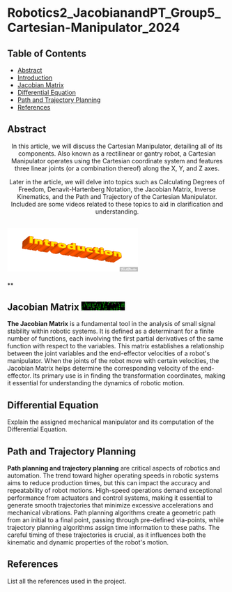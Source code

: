 # Robotics2_JacobianandPT_Group5_Cartesian-Manipulator_2024

## Table of Contents
- [Abstract](#abstract)
- [Introduction](#introduction)
- [Jacobian Matrix](#jacobian-matrix)
- [Differential Equation](#differential-equation)
- [Path and Trajectory Planning](#path-and-trajectory-planning)
- [References](#references)

## Abstract
<a name="abstract"></a>
<div align="center">
  <p>In this article, we will discuss the Cartesian Manipulator, detailing all of its components. Also known as a rectilinear or gantry robot, a Cartesian Manipulator operates using the Cartesian coordinate system and features three linear joints (or a combination thereof) along the X, Y, and Z axes.</p>

  <p>Later in the article, we will delve into topics such as Calculating Degrees of Freedom, Denavit-Hartenberg Notation, the Jacobian Matrix, Inverse Kinematics, and the Path and Trajectory of the Cartesian Manipulator. Included are some videos related to these topics to aid in clarification and understanding.</p>
</div>

## <img src="https://github.com/Ar0nJames/Robotics2_JacobianandPT_Group5_Cartesian-Manipulator_2024/blob/main/Img%20folder/introduction-6-15500.gif" style="height: 100px; width: 300px;">
</p>
<a name="introduction"></a>

**



</div>

## Jacobian Matrix <img src="https://github.com/Ar0nJames/Robotics2_JacobianandPT_Group5_Cartesian-Manipulator_2024/blob/main/Img%20folder/200w.gif" style="height: 20px; width: 100px;">
</p>

<a name="jacobian-matrix"></a>
**The Jacobian Matrix** is a fundamental tool in the analysis of small signal stability within robotic systems. It is defined as a determinant for a finite number of functions, each involving the first partial derivatives of the same function with respect to the variables. This matrix establishes a relationship between the joint variables and the end-effector velocities of a robot's manipulator. When the joints of the robot move with certain velocities, the Jacobian Matrix helps determine the corresponding velocity of the end-effector. Its primary use is in finding the transformation coordinates, making it essential for understanding the dynamics of robotic motion.

## Differential Equation
<a name="differential-equation"></a>
Explain the assigned mechanical manipulator and its computation of the Differential Equation.

## Path and Trajectory Planning
<a name="path-and-trajectory-planning"></a>
**Path planning and trajectory planning** are critical aspects of robotics and automation. The trend toward higher operating speeds in robotic systems aims to reduce production times, but this can impact the accuracy and repeatability of robot motions. High-speed operations demand exceptional performance from actuators and control systems, making it essential to generate smooth trajectories that minimize excessive accelerations and mechanical vibrations. Path planning algorithms create a geometric path from an initial to a final point, passing through pre-defined via-points, while trajectory planning algorithms assign time information to these paths. The careful timing of these trajectories is crucial, as it influences both the kinematic and dynamic properties of the robot's motion.

## References
<a name="references"></a>
List all the references used in the project.
